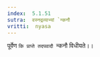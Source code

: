 ```yaml
---
index:  5.1.51
sutra:  वस्नद्रव्याभ्यां `न्कनौ
vritti:  nyasa
---
```


पूर्वेण `कि प्राप्ते तदपवादौ `न्कनौ विधीयते।।


